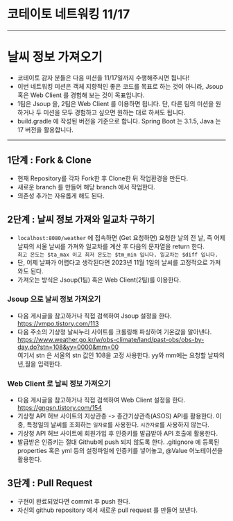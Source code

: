 # 코테이토 네트워킹 11/17

---

# 날씨 정보 가져오기

- 코테이토 감자 분들은 다음 미션을 11/17일까지 수행해주시면 됩니다!
- 이번 네트워킹 미션은 객체 지향적인 좋은 코드를 목표로 하는 것이 아니라, Jsoup 혹은 Web Client 를 경험해 보는 것이 목표입니다.
- 1팀은 Jsoup 을, 2팀은 Web Client 를 이용하면 됩니다. 단, 다른 팀의 미션을 원하거나 두 미션을 모두 경험하고 싶으면 원하는 대로 하셔도 됩니다.
- build.gradle 에 작성된 버전을 기준으로 합니다. Spring Boot 는 3.1.5, Java 는 17 버전을 활용합니다.

---

## 1단계 : Fork & Clone
- 현재 Repository를 각자 Fork한 후 Clone한 뒤 작업환경을 만든다.
- 새로운 branch 를 만들어 해당 branch 에서 작업한다.
- 의존성 추가는 자유롭게 해도 된다.

## 2단계 : 날씨 정보 가져와 일교차 구하기
- `localhost:8080/weather` 에 접속하면 (Get 요청하면) 요청한 날의 전 날, 즉 어제 날짜의 서울 날씨를 가져와 일교차를 계산 후 다음의 문자열을 return 한다. <br>
  ```최고 온도는 $ta_max 이고 최저 온도는 $tm_min 입니다. 일교차는 $diff 입니다.```
- 단, 어제 날짜가 어렵다고 생각된다면 2023년 11월 1일의 날씨를 고정적으로 가져와도 된다.
- 가져오는 방식은 Jsoup(1팀) 혹은 Web Client(2팀)를 이용한다.

### Jsoup 으로 날씨 정보 가져오기
- 다음 게시글을 참고하거나 직접 검색하여 Jsoup 설정을 한다. <br>
https://vmpo.tistory.com/113
- 다음 주소의 기상청 날씨누리 사이트를 크롤링해 파싱하여 기온값을 알아낸다. <br>
https://www.weather.go.kr/w/obs-climate/land/past-obs/obs-by-day.do?stn=108&yy=0000&mm=00 <br>
여기서 stn 은 서울의 stn 값인 108을 고정 사용한다. yy와 mm에는 요청할 날짜의 년,월을 입력한다.

### Web Client 로 날씨 정보 가져오기
- 다음 게시글을 참고하거나 직접 검색하여 Web Client 설정을 한다. <br>
https://gngsn.tistory.com/154
- 기상청 API 허브 사이트의 지상관층 -> 종간기상관측(ASOS) API를 활용한다. 이 중, 특정일의 날씨를 조회하는 `일자료`를 사용한다. `시간자료`를 사용하지 않는다.
- 기상청 API 허브 사이트에 회원가입 후 인증키를 발급받아 API 호출에 활용한다.
- 발급받은 인증키는 절대 Github에 push 되지 않도록 한다. .gitignore 에 등록된 properties 혹은 yml 등의 설정파일에 인증키를 넣어놓고, @Value 어노테이션을 활용한다.

## 3단계 : Pull Request
- 구현이 완료되었다면 commit 후 push 한다.
- 자신의 github repository 에서 새로운 pull request 를 만들어 보낸다.
